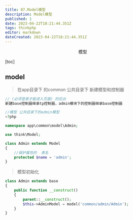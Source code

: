 ```yaml
---
title: 07.Model模型
description: Model模型
published: 1
date: 2023-04-22T18:21:44.351Z
tags: thinkphp
editor: markdown
dateCreated: 2023-04-22T18:21:44.351Z
---
```


<center>模型</center>

[toc]

## model

> 在app目录下 的common 公共目录下   新建模型和控制器

```php
// (必须登录才能进入页面) 的后台  
新建base控制器继承tp控制器，admin模块下的控制器继承base控制器

//模型 公共目录下的admin模型
<?php 

namespace app\common\model\Admin;

use think\Model;

class Admin extends Model
{   
    //保护属性的  表名
    protected $name = 'admin';
}
```

> 模型初始化

```php
class Admin extends base
{
    public function __construct()
    {
        parent::__construct();
        $this->AdminModel = model('common/admin/Admin');
    }
}
```









